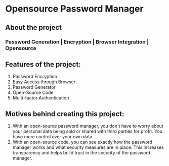 # Opensource Password Manager

## About the project
### Password Generation | Encryption | Browser Integration | Opensource

## Features of the project:
1. Password Encryption
2. Easy Access through Browser
3. Password Generator
4. Open-Source Code
5. Multi-factor Authentication

## Motives behind creating this project:
1. With an open-source password manager, you don't have to worry about your personal data being sold or shared with third parties for profit. You have more control over your own data.
2. With an open-source code, you can see exactly how the password manager works and what security measures are in place. This increases transparency and helps build trust in the security of the password manager.
